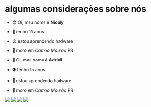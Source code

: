 # algumas considerações sobre nós
- :sunglasses: Oi, meu nome é **Nicoly**
- :monocle_face:	tenho 15 anos
- :tired_face:	estou aprendendo hadware
- :hankey: moro em *Campo Mourao* PR


- :cowboy_hat_face: Oi, meu nome é **Adrieli**
- :alien: tenho 15 anos 
- :yawning_face: estou aprendendo hadware 
- :green_heart: moro em *Campo Mourão* PR

![](https://img.shields.io/badge/Scratch-4D97FF?style=for-the-badge&logo=Scratch&logoColor=white)
![](https://img.shields.io/badge/JavaScript-323330?style=for-the-badge&logo=javascript&logoColor=F7DF1E)
<a href="https://instagram.com/ adrieli_dalarosa" target="_blank"><img src="https://img.shields.io/badge/-Instagram-%23E4405F?style=for-the-badge&logo=instagram&logoColor=white" target="_blank"></a>
<a href="https://instagram.com/niih_primao" target="_blank"><img src="https://img.shields.io/badge/-Instagram-%23E4405F?style=for-the-badge&logo=instagram&logoColor=white" target="_blank"></a>

